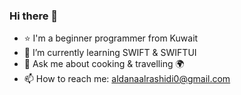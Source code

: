### Hi there 👋
- ⭐️ I'm a beginner programmer from Kuwait 
- 🌱 I’m currently learning SWIFT & SWIFTUI
- 💬 Ask me about cooking & travelling 🌍
- 📫 How to reach me: aldanaalrashidi0@gmail.com

<!--
**Aldanaalrashidi/Aldanaalrashidi** is a ✨ _special_ ✨ repository because its `README.md` (this file) appears on your GitHub profile.

Here are some ideas to get you started:
-
- 🌱 I’m currently learning SWIFT & SWIFTUI
- 🤔 I’m looking for help with learning SWIFTUI
- 💬 Ask me about cooking & travelling 🌍
- 📫 How to reach me: aldanaalrashidi0@gmail.com
-->
